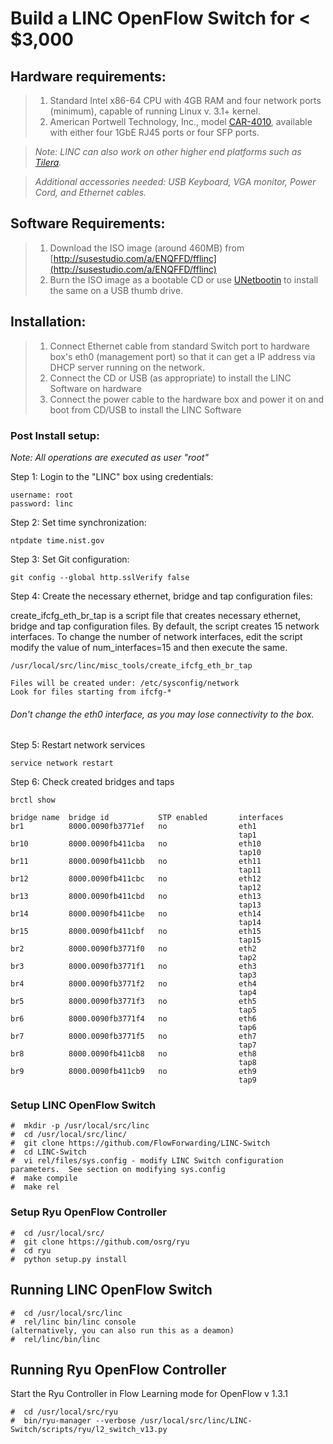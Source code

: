 # Build a LINC OpenFlow Switch for < $3,000

## Hardware requirements:
>1. Standard Intel x86-64 CPU with 4GB RAM and four network ports (minimum), capable of running Linux v. 3.1+ kernel.
>2. American Portwell Technology, Inc., model [CAR-4010](http://www.portwell.com/products/ca.asp), available with either four 1GbE RJ45 ports or four SFP ports.

>_Note: LINC can also work on other higher end platforms such as [Tilera](http://www.tilera.com")._

>*Additional accessories needed: USB Keyboard, VGA monitor, Power Cord, and Ethernet cables.*

## Software Requirements:
>1. Download the ISO image (around 460MB) from [http://susestudio.com/a/ENQFFD/fflinc](http://susestudio.com/a/ENQFFD/fflinc)
>2. Burn the ISO image as a bootable CD or use [UNetbootin](http://unetbootin.sourceforge.net/) to install the same on a USB thumb drive.

## Installation:
>1. Connect Ethernet cable from standard Switch port to hardware box's eth0 (management port) so that it can get a IP address via DHCP server running on the network.
>2. Connect the CD or USB (as appropriate) to install the LINC Software on hardware
>3. Connect the power cable to the hardware box and power it on and boot from CD/USB to install the LINC Software

### Post Install setup:
*Note: All operations are executed as user "root"*

Step 1: Login to the "LINC" box using credentials:
    
    username: root 
    password: linc
Step 2: Set time synchronization:
    
    ntpdate time.nist.gov
Step 3: Set Git configuration:

    git config --global http.sslVerify false
Step 4: Create the necessary ethernet, bridge and tap configuration files:

create\_ifcfg\_eth\_br\_tap is a script file that creates necessary ethernet, bridge and tap configuration files. By default, the script creates 15 network interfaces. To change the number of network interfaces, edit the script modify the value of num_interfaces=15 and then execute the same.

    /usr/local/src/linc/misc_tools/create_ifcfg_eth_br_tap

    Files will be created under: /etc/sysconfig/network
    Look for files starting from ifcfg-*
    
###### Don't change the eth0 interface, as you may lose connectivity to the box.

Step 5: Restart network services

    service network restart

Step 6: Check created bridges and taps

    brctl show
    
    bridge name  bridge id           STP enabled       interfaces
    br1          8000.0090fb3771ef   no                eth1
                                                       tap1
    br10         8000.0090fb411cba   no                eth10
                                                       tap10
    br11         8000.0090fb411cbb   no                eth11
                                                       tap11
    br12         8000.0090fb411cbc   no                eth12
                                                       tap12
    br13         8000.0090fb411cbd   no                eth13
                                                       tap13
    br14         8000.0090fb411cbe   no                eth14
                                                       tap14
    br15         8000.0090fb411cbf   no                eth15
                                                       tap15
    br2          8000.0090fb3771f0   no                eth2
                                                       tap2
    br3          8000.0090fb3771f1   no                eth3
                                                       tap3
    br4          8000.0090fb3771f2   no                eth4
                                                       tap4
    br5          8000.0090fb3771f3   no                eth5
                                                       tap5
    br6          8000.0090fb3771f4   no                eth6
                                                       tap6
    br7          8000.0090fb3771f5   no                eth7
                                                       tap7
    br8          8000.0090fb411cb8   no                eth8
                                                       tap8
    br9          8000.0090fb411cb9   no                eth9
                                                       tap9
### Setup LINC OpenFlow Switch
    #  mkdir -p /usr/local/src/linc
    #  cd /usr/local/src/linc/
    #  git clone https://github.com/FlowForwarding/LINC-Switch
    #  cd LINC-Switch
    #  vi rel/files/sys.config - modify LINC Switch configuration parameters.  See section on modifying sys.config
    #  make compile
    #  make rel
    
### Setup Ryu OpenFlow Controller
    #  cd /usr/local/src/
    #  git clone https://github.com/osrg/ryu
    #  cd ryu
    #  python setup.py install
    
## Running LINC OpenFlow Switch
    #  cd /usr/local/src/linc
    #  rel/linc bin/linc console
    (alternatively, you can also run this as a deamon)
    #  rel/linc/bin/linc
    
## Running Ryu OpenFlow Controller
Start the Ryu Controller in Flow Learning mode for OpenFlow v 1.3.1

    #  cd /usr/local/src/ryu
    #  bin/ryu-manager --verbose /usr/local/src/linc/LINC-Switch/scripts/ryu/l2_switch_v13.py
    
